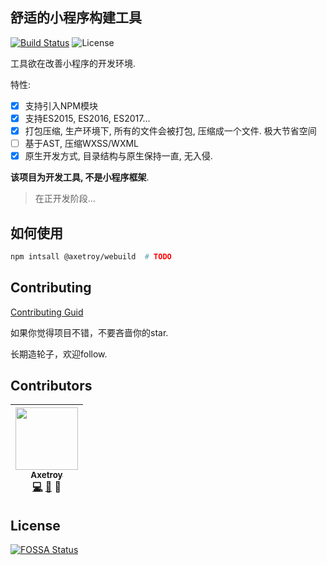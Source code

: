 ## 舒适的小程序构建工具

[![Build Status](https://travis-ci.org/axetroy/Github.svg?branch=master)](https://travis-ci.org/axetroy/Github)
![License](https://img.shields.io/badge/license-Apache-green.svg)

工具欲在改善小程序的开发环境.

特性:

- [x] 支持引入NPM模块
- [x] 支持ES2015, ES2016, ES2017...
- [x] 打包压缩, 生产环境下, 所有的文件会被打包, 压缩成一个文件. 极大节省空间
- [ ] 基于AST, 压缩WXSS/WXML
- [x] 原生开发方式, 目录结构与原生保持一直, 无入侵.

**该项目为开发工具, 不是小程序框架**.

> 在正开发阶段...

## 如何使用

```bash
npm intsall @axetroy/webuild  # TODO
```

## Contributing

[Contributing Guid](https://github.com/axetroy/Github/blob/master/CONTRIBUTING.md)

如果你觉得项目不错，不要吝啬你的star.

长期造轮子，欢迎follow.

## Contributors

<!-- ALL-CONTRIBUTORS-LIST:START - Do not remove or modify this section -->
| [<img src="https://avatars1.githubusercontent.com/u/9758711?v=3" width="100px;"/><br /><sub>Axetroy</sub>](http://axetroy.github.io)<br />[💻](https://github.com/axetroy/Github/commits?author=axetroy) [🐛](https://github.com/axetroy/Github/issues?q=author%3Aaxetroy) 🎨 |
| :---: |
<!-- ALL-CONTRIBUTORS-LIST:END -->

## License

[![FOSSA Status](https://app.fossa.io/api/projects/git%2Bgithub.com%2Faxetroy%2FGithub.svg?type=large)](https://app.fossa.io/projects/git%2Bgithub.com%2Faxetroy%2FGithub?ref=badge_large)
